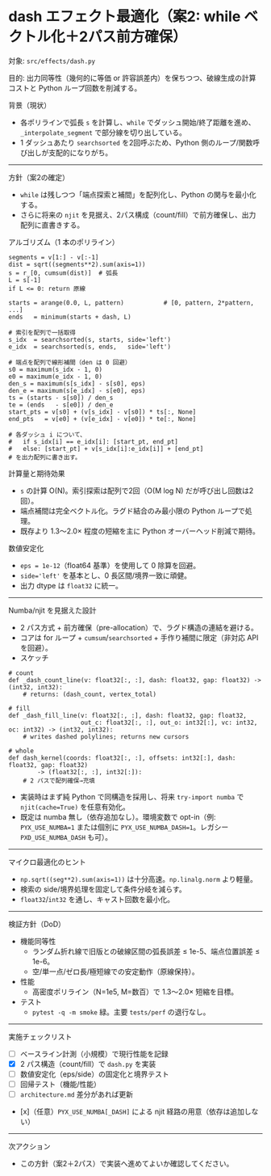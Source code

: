 # dash エフェクト最適化（案2: while ベクトル化＋2パス前方確保）

対象: `src/effects/dash.py`

目的: 出力同等性（幾何的に等価 or 許容誤差内）を保ちつつ、破線生成の計算コストと Python ループ回数を削減する。

背景（現状）
- 各ポリラインで弧長 `s` を計算し、`while` でダッシュ開始/終了距離を進め、`_interpolate_segment` で部分線を切り出している。
- 1 ダッシュあたり `searchsorted` を2回呼ぶため、Python 側のループ/関数呼び出しが支配的になりがち。

---

方針（案2の確定）
- `while` は残しつつ「端点探索と補間」を配列化し、Python の関与を最小化する。
- さらに将来の `njit` を見据え、2パス構成（count/fill）で前方確保し、出力配列に直書きする。

アルゴリズム（1 本のポリライン）

```
segments = v[1:] - v[:-1]
dist = sqrt((segments**2).sum(axis=1))
s = r_[0, cumsum(dist)]  # 弧長
L = s[-1]
if L <= 0: return 原線

starts = arange(0.0, L, pattern)           # [0, pattern, 2*pattern, ...]
ends   = minimum(starts + dash, L)

# 索引を配列で一括取得
s_idx  = searchsorted(s, starts, side='left')
e_idx  = searchsorted(s, ends,   side='left')

# 端点を配列で線形補間（den は 0 回避）
s0 = maximum(s_idx - 1, 0)
e0 = maximum(e_idx - 1, 0)
den_s = maximum(s[s_idx] - s[s0], eps)
den_e = maximum(s[e_idx] - s[e0], eps)
ts = (starts - s[s0]) / den_s
te = (ends   - s[e0]) / den_e
start_pts = v[s0] + (v[s_idx] - v[s0]) * ts[:, None]
end_pts   = v[e0] + (v[e_idx] - v[e0]) * te[:, None]

# 各ダッシュ i について、
#   if s_idx[i] == e_idx[i]: [start_pt, end_pt]
#   else: [start_pt] + v[s_idx[i]:e_idx[i]] + [end_pt]
# を出力配列に書き出す。
```

計算量と期待効果
- `s` の計算 O(N)。索引探索は配列で2回（O(M log N) だが呼び出し回数は2回）。
- 端点補間は完全ベクトル化。ラグド結合のみ最小限の Python ループで処理。
- 既存より 1.3〜2.0× 程度の短縮を主に Python オーバーヘッド削減で期待。

数値安定化
- `eps = 1e-12`（float64 基準）を使用して 0 除算を回避。
- `side='left'` を基本とし、0 長区間/境界一致に頑健。
- 出力 dtype は `float32` に統一。

---

Numba/njit を見据えた設計
- 2 パス方式 + 前方確保（pre-allocation）で、ラグド構造の連結を避ける。
- コアは for ループ + `cumsum`/`searchsorted` + 手作り補間に限定（非対応 API を回避）。
- スケッチ

```
# count
def _dash_count_line(v: float32[:, :], dash: float32, gap: float32) -> (int32, int32):
    # returns: (dash_count, vertex_total)

# fill
def _dash_fill_line(v: float32[:, :], dash: float32, gap: float32,
                    out_c: float32[:, :], out_o: int32[:], vc: int32, oc: int32) -> (int32, int32):
    # writes dashed polylines; returns new cursors

# whole
def dash_kernel(coords: float32[:, :], offsets: int32[:], dash: float32, gap: float32)
        -> (float32[:, :], int32[:]):
    # 2 パスで配列確保→充填
```

- 実装時はまず純 Python で同構造を採用し、将来 `try-import numba` で `njit(cache=True)` を任意有効化。
- 既定は numba 無し（依存追加なし）。環境変数で opt-in（例: `PYX_USE_NUMBA=1` または個別に `PYX_USE_NUMBA_DASH=1`。レガシー `PXD_USE_NUMBA_DASH` も可）。

---

マイクロ最適化のヒント
- `np.sqrt((seg**2).sum(axis=1))` は十分高速。`np.linalg.norm` より軽量。
- 検索の side/境界処理を固定して条件分岐を減らす。
- `float32`/`int32` を通し、キャスト回数を最小化。

---

検証方針（DoD）
- 機能同等性
  - ランダム折れ線で旧版との破線区間の弧長誤差 ≤ 1e-5、端点位置誤差 ≤ 1e-6。
  - 空/単一点/ゼロ長/極短線での安定動作（原線保持）。
- 性能
  - 高密度ポリライン（N=1e5, M=数百）で 1.3〜2.0× 短縮を目標。
- テスト
  - `pytest -q -m smoke` 緑。主要 `tests/perf` の退行なし。

---

実施チェックリスト
- [ ] ベースライン計測（小規模）で現行性能を記録
- [x] 2 パス構造（count/fill）で `dash.py` を実装
- [ ] 数値安定化（eps/side）の固定化と境界テスト
- [ ] 回帰テスト（機能/性能）
- [ ] `architecture.md` 差分があれば更新
- [x]（任意）`PYX_USE_NUMBA[_DASH]` による njit 経路の用意（依存は追加しない）

---

次アクション
- この方針（案2＋2パス）で実装へ進めてよいか確認してください。
